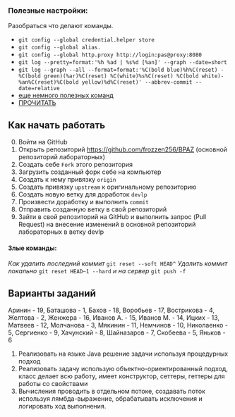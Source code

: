  
### Полезные настройки:
 Разобраться что делают команды.
 - `git config --global credential.helper store` 
 - `git config --global alias.`
 - `git config --global http.proxy http://login:pas@proxy:8080`
 - `git log --pretty=format:'%h %ad | %s%d [%an]' --graph --date=short`
 - `git log --graph --all --format=format:'%C(bold blue)%h%C(reset) - %C(bold green)(%ar)%C(reset) %C(white)%s%C(reset) %C(bold white)- %an%C(reset)%C(bold yellow)%d%C(reset)' --abbrev-commit --date=relative`
 - [еще немного полезных команд](https://tproger.ru/translations/most-common-git-screwupsquestions-and-solutions/amp/)
 - [ПРОЧИТАТЬ](https://habr.com/post/125999/)
 
## Как начать работать
 
 0. Войти на GitHub
 1. Открыть репозиторий <https://github.com/frozzen256/BPAZ> (основной репозиторий лабораторных)
 2. Создать себе `Fork` этого репозитория
 3. Загрузить созданный форк себе на компьютер
 4. Создать к нему привязку `origin`
 5. Создать привязку `upstream` к оригинальному репозиторию 
 6. Создать новую ветку для доработок `devlp` 
 7. Произвести доработку и выполнить `commit`
 8. Отправить созданную ветку в свой репозиторий 
 9. Зайти в свой репозиторий на GitHub и выполнить запрос (Pull Request) на внесение изменений в основной репозиторий лабораторных в ветку devlp

#### Злые команды:

_Как удалить последний коммит_
 `git reset --soft HEAD^`
_Удалить коммит локально_
 `git reset HEAD~1 --hard`
_и на сервер_
 `git push -f`

## Варианты заданий

Аринин - 19, Баташова - 1, Бахов - 18, Воробьев - 17, Вострикова - 4, Желтова - 2, Женжера - 16, Иванов А. - 15, Иванов М. - 14, Ицких - 13, Матвеев - 12, Молчанова - 3, Мякинин - 11, Немчинов - 10, Николаенко - 5, Сергиенко - 9, Хачунский - 8, Шайназаров - 7, Скобеева - 5, Яньков - 6

1. Реализовать на языке Java решение задачи используя процедурных подход
2. Реализовать задачу использую объектно-ориентированный подход, класс делает всю работу, имеет конструктор, сеттеры, геттеры для работы со свойствами
3. Вычисления проводить в отдельном потоке, создавать поток используя лямбда-выражение, обрабатывать исключения и логировать ход выполнения.

